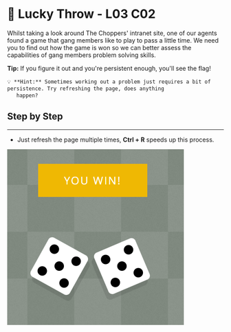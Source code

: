 # 🎲 Lucky Throw - L03 C02

Whilst taking a look around The Choppers' intranet site, one of our agents found a game that gang members like to play to pass a little time. We need you to find out how the game is won so we can better assess the capabilities of gang members problem solving skills.

**Tip:** If you figure it out and you're persistent enough, you'll see the flag! 

```
💡 **Hint:** Sometimes working out a problem just requires a bit of persistence. Try refreshing the page, does anything
   happen?
```

## Step by Step

---

- Just refresh the page multiple times, **Ctrl + R** speeds up this process.

![picture of double fives](/assets/luckythrow1.png)
